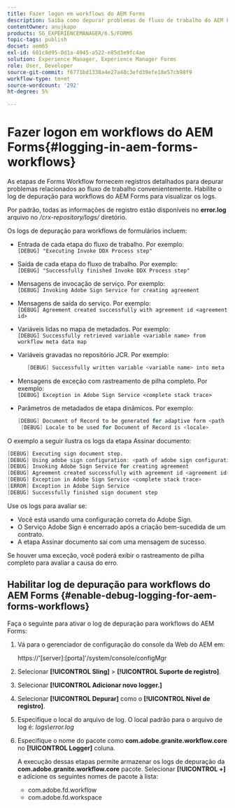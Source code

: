 ```yaml
---
title: Fazer logon em workflows do AEM Forms
description: Saiba como depurar problemas de fluxo de trabalho do AEM Forms e habilitar o log de depuração para fluxos de trabalho do AEM Forms para visualizar os logs.
contentOwner: anujkapo
products: SG_EXPERIENCEMANAGER/6.5/FORMS
topic-tags: publish
docset: aem65
exl-id: 601c8d95-0d1a-4945-a522-e85d3e9fc4ae
solution: Experience Manager, Experience Manager Forms
role: User, Developer
source-git-commit: f6771bd1338a4e27a48c3efd39efe18e57cb98f9
workflow-type: tm+mt
source-wordcount: '292'
ht-degree: 5%

---
```


# Fazer logon em workflows do AEM Forms{#logging-in-aem-forms-workflows}

As etapas de Forms Workflow fornecem registros detalhados para depurar problemas relacionados ao fluxo de trabalho convenientemente. Habilite o log de depuração para workflows do AEM Forms para visualizar os logs.

Por padrão, todas as informações de registro estão disponíveis no **error.log** arquivo no */crx-repository/logs/* diretório.

Os logs de depuração para workflows de formulários incluem:

* Entrada de cada etapa do fluxo de trabalho. Por exemplo:\
  `[DEBUG] "Executing Invoke DDX Process step"`

* Saída de cada etapa do fluxo de trabalho. Por exemplo:\
  `[DEBUG] "Successfully finished Invoke DDX Process step"`

* Mensagens de invocação de serviço. Por exemplo:\
  `[DEBUG] Invoking Adobe Sign Service for creating agreement`

* Mensagens de saída do serviço. Por exemplo:\
  `[DEBUG] Agreement created successfully with agreement id <agreement id>`

* Variáveis lidas no mapa de metadados. Por exemplo:\
  `[DEBUG] Successfully retrieved variable <variable name> from workflow meta data map`

* Variáveis gravadas no repositório JCR. Por exemplo:

  ```verilog
     [DEBUG] Successfully written variable <variable name> into meta data node at <JCR path where meta data is being written>
  ```

* Mensagens de exceção com rastreamento de pilha completo. Por exemplo:\
  `[DEBUG] Exception in Adobe Sign Service <complete stack trace>`

* Parâmetros de metadados de etapa dinâmicos. Por exemplo:

  ```verilog
  [DEBUG] Document of Record to be generated for adaptive form <path of adaptive form>
   [DEBUG] Locale to be used for Document of Record is <locale>
  ```

O exemplo a seguir ilustra os logs da etapa Assinar documento:

```verilog
[DEBUG] Executing sign document step.
[DEBUG] Using adobe sign configuration: <path of adobe sign configuration>
[DEBUG] Invoking Adobe Sign Service for creating agreement
[DEBUG] Agreement created successfully with agreement id <agreement id>
[DEBUG] Exception in Adobe Sign Service <complete stack trace>
[ERROR] Exception in Adobe Sign Service
[DEBUG] Successfully finished sign document step
```

Use os logs para avaliar se:

* Você está usando uma configuração correta do Adobe Sign.
* O Serviço Adobe Sign é encerrado após a criação bem-sucedida de um contrato.
* A etapa Assinar documento sai com uma mensagem de sucesso.

Se houver uma exceção, você poderá exibir o rastreamento de pilha completo para avaliar a causa do erro.

## Habilitar log de depuração para workflows do AEM Forms {#enable-debug-logging-for-aem-forms-workflows}

Faça o seguinte para ativar o log de depuração para workflows do AEM Forms:

1. Vá para o gerenciador de configuração do console da Web do AEM em:

   https://&#39;[server]:[porta]&#39;/system/console/configMgr

1. Selecionar **[!UICONTROL Sling]** > **[!UICONTROL Suporte de registro]**.
1. Selecionar **[!UICONTROL Adicionar novo logger.]**
1. Selecionar **[!UICONTROL Depurar]** como o **[!UICONTROL Nível de registro]**.
1. Especifique o local do arquivo de log. O local padrão para o arquivo de log é: *logs\error.log*
1. Especifique o nome do pacote como **com.adobe.granite.workflow.core** no **[!UICONTROL Logger]** coluna.

   A execução dessas etapas permite armazenar os logs de depuração da **com.adobe.granite.workflow.core** pacote. Selecionar **[!UICONTROL +]** e adicione os seguintes nomes de pacote à lista:

   * com.adobe.fd.workflow
   * com.adobe.fd.workspace
